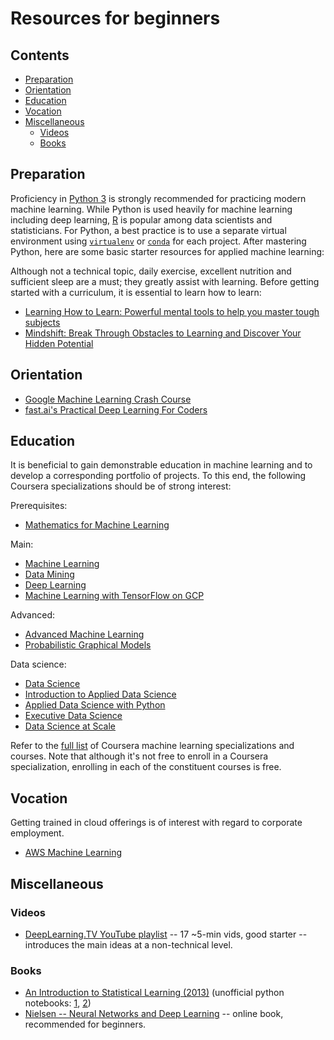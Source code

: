 # Resources for beginners

## Contents
<!-- TOC can be generated manually using https://ecotrust-canada.github.io/markdown-toc/ -->
- [Preparation](#preparation)
- [Orientation](#orientation)
- [Education](#education)
- [Vocation](#vocation)
- [Miscellaneous](#miscellaneous)
  * [Videos](#videos)
  * [Books](#books)

## Preparation
Proficiency in [Python 3](https://www.python.org/) is strongly recommended for practicing modern machine learning. While Python is used heavily for machine learning including deep learning, [R](https://www.r-project.org/) is popular among data scientists and statisticians. For Python, a best practice is to use a separate virtual environment using [`virtualenv`](https://pypi.python.org/pypi/virtualenv/) or [`conda`](https://www.anaconda.com/) for each project. After mastering Python, here are some basic starter resources for applied machine learning:

Although not a technical topic, daily exercise, excellent nutrition and sufficient sleep are a must; they greatly assist with learning. Before getting started with a curriculum, it is essential to learn how to learn:
* [Learning How to Learn: Powerful mental tools to help you master tough subjects](https://www.coursera.org/learn/learning-how-to-learn)
* [Mindshift: Break Through Obstacles to Learning and Discover Your Hidden Potential](https://www.coursera.org/learn/mindshift)

## Orientation
* [Google Machine Learning Crash Course](https://developers.google.com/machine-learning/crash-course/)
* [fast.ai's Practical Deep Learning For Coders](http://course.fast.ai/)

## Education
It is beneficial to gain demonstrable education in machine learning and to develop a corresponding portfolio of projects. To this end, the following Coursera specializations should be of strong interest:

Prerequisites:
* [Mathematics for Machine Learning](https://www.coursera.org/specializations/mathematics-machine-learning)

Main:
* [Machine Learning](https://www.coursera.org/specializations/machine-learning)
* [Data Mining](https://www.coursera.org/specializations/data-mining)
* [Deep Learning](https://www.coursera.org/specializations/deep-learning)
* [Machine Learning with TensorFlow on GCP](https://www.coursera.org/specializations/machine-learning-tensorflow-gcp)

Advanced:
* [Advanced Machine Learning](https://www.coursera.org/specializations/aml)
* [Probabilistic Graphical Models](https://www.coursera.org/specializations/probabilistic-graphical-models)

Data science:
* [Data Science](https://www.coursera.org/specializations/jhu-data-science)
* [Introduction to Applied Data Science](https://www.coursera.org/specializations/introduction-applied-data-science)
* [Applied Data Science with Python](https://www.coursera.org/specializations/data-science-python)
* [Executive Data Science](https://www.coursera.org/specializations/executive-data-science)
* [Data Science at Scale](https://www.coursera.org/specializations/data-science)

Refer to the [full list](https://www.coursera.org/browse/data-science/machine-learning?languages=en) of Coursera machine learning specializations and courses. Note that although it's not free to enroll in a Coursera specialization, enrolling in each of the constituent courses is free.

## Vocation
Getting trained in cloud offerings is of interest with regard to corporate employment.
* [AWS Machine Learning](https://aws.amazon.com/training/learning-paths/machine-learning/)

## Miscellaneous
### Videos
* [DeepLearning.TV YouTube playlist](https://www.youtube.com/playlist?list=PLjJh1vlSEYgvZ3ze_4pxKHNh1g5PId36-) -- 17 ~5-min vids, good starter -- introduces the main ideas at a non-technical level.
<!--(obsoleted by Coursera) * [Andrew Ng's ML Coursera course](https://www.youtube.com/view_play_list?p=A89DCFA6ADACE599) -- best beginner course. -->
<!--(obsoleted by Coursera) * [Hinton's Coursera course: Neural Networks for Machine Learning](https://www.coursera.org/learn/neural-networks) (Youtube playlist [here](https://www.youtube.com/playlist?list=PLoRl3Ht4JOcdU872GhiYWf6jwrk_SNhz9)) -- gets pretty advanced, and much of the later material is fast becoming obsolete (RBM, WakeSleep, DBM, DBN). Nevertheless, Hinton is the single biggest contributor to modern ML, and it's worth persevering with. -->

### Books
<!--Free PDF books only-->
* [An Introduction to Statistical Learning (2013)](http://www-bcf.usc.edu/~gareth/ISL/) (unofficial python notebooks: [1](https://github.com/JWarmenhoven/ISLR-python), [2](https://github.com/emredjan/ISL-python))
* [Nielsen -- Neural Networks and Deep Learning](http://neuralnetworksanddeeplearning.com/index.html) -- online book, recommended for beginners.

<!-- Not maintained
### Papers
Refer to the list of scholarly [introductory papers](ArticlesIntroductory.md) to machine learning.
-->
